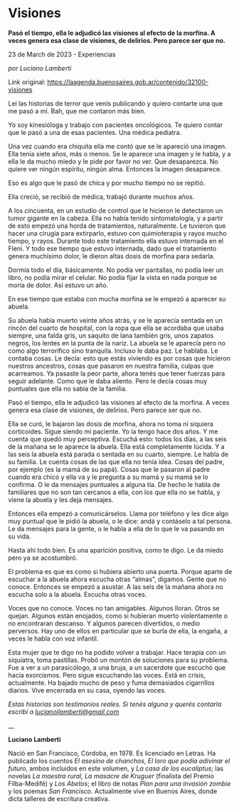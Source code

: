 # Visiones

**Pasó el tiempo, ella le adjudicó las visiones al efecto de la morfina. A veces genera esa clase de visiones, de delirios. Pero parece ser que no.**

23 de March de 2023 - Experiencias

_por Luciano Lamberti_

Link original: https://laagenda.buenosaires.gob.ar/contenido/32100-visiones



Leí las historias de terror que venís publicando y quiero contarte una que me pasó a mí. Bah, que me contaron más bien.




Yo soy kinesióloga y trabajo con pacientes oncológicos. Te quiero contar que le pasó a una de esas pacientes. Una médica pediatra.




Una vez cuando era chiquita ella me contó que se le apareció una imagen. Ella tenía siete años, más o menos. Se le aparece una imagen y le habla, y a ella le da mucho miedo y le pide por favor no ver. Que desaparezca. No quiere ver ningún espíritu, ningún alma. Entonces la imagen desaparece.




Eso es algo que le pasó de chica y por mucho tiempo no se repitió.




Ella creció, se recibió de médica, trabajó durante muchos años.




A los cincuenta, en un estudio de control que le hicieron le detectaron un tumor gigante en la cabeza. Ella no había tenido sintomatología, y a partir de esto empezó una horda de tratamientos, naturalmente. Le tuvieron que hacer una cirugía para extirparlo, estuvo con quimioterapia y rayos mucho tiempo, y rayos. Durante todo este tratamiento ella estuvo internada en el Fleni. Y todo ese tiempo que estuvo internada, dado que el tratamiento genera muchísimo dolor, le dieron altas dosis de morfina para sedarla.




Dormía todo el día, básicamente. No podía ver pantallas, no podía leer un libro, no podía mirar el celular. No podía fijar la vista en nada porque se moría de dolor. Así estuvo un año.




En ese tiempo que estaba con mucha morfina se le empezó a aparecer su abuela.




Su abuela había muerto veinte años atrás, y se le aparecía sentada en un rincón del cuarto de hospital, con la ropa que ella se acordaba que usaba siempre, una falda gris, un saquito de lana también gris, unos zapatos negros, los lentes en la punta de la nariz. La abuela se le aparecía pero no como algo terrorífico sino tranquila. Incluso le daba paz. Le hablaba. Le contaba cosas. Le decía: esto que estás viviendo es por cosas que hicieron nuestros ancestros, cosas que pasaron en nuestra familia, culpas que acarreamos. Ya pasaste la peor parte, ahora tenés que tener fuerzas para seguir adelante. Como que le daba aliento. Pero le decía cosas muy puntuales que ella no sabía de la familia.




Pasó el tiempo, ella le adjudicó las visiones al efecto de la morfina. A veces genera esa clase de visiones, de delirios. Pero parece ser que no.




Ella se curó, le bajaron las dosis de morfina, ahora no toma ni siquiera corticoides. Sigue siendo mi paciente. Yo la tengo hace dos años. Y me cuenta que quedó muy perceptiva. Escuchá esto: todos los días, a las seis de la mañana se le aparece la abuela. Ella está completamente lúcida. Y a las seis la abuela está parada o sentada en su cuarto, siempre. Le habla de su familia. Le cuenta cosas de las que ella no tenía idea. Cosas del padre, por ejemplo (es la mamá de su papá). Cosas que le pasaron al padre cuando era chico y ella va y le pregunta a su mamá y su mamá se lo confirma. O le da mensajes puntuales a alguna tía. De hecho le habla de familiares que no son tan cercanos a ella, con los que ella no se habla, y viene la abuela y les deja mensajes.




Entonces ella empezó a comunicárselos. Llama por teléfono y les dice algo muy puntual que le pidió la abuela, o le dice: andá y contáselo a tal persona. Le da mensajes para la gente, o le habla a ella de lo que le va pasando en su vida.




Hasta ahí todo bien. Es una aparición positiva, como te digo. Le da miedo pero ya se acostumbró.




El problema es que es como si hubiera abierto una puerta. Porque aparte de escuchar a la abuela ahora escucha otras “almas”, digamos. Gente que no conoce. Entonces se empezó a asustar. A las seis de la mañana ahora no escucha solo a la abuela. Escucha otras voces.




Voces que no conoce. Voces no tan amigables. Algunos lloran. Otros se quejan. Algunos están enojados, como si hubieran muerto violentamente o no encontraran descanso. Y algunos parecen divertidos, o medio perversos. Hay uno de ellos en particular que se burla de ella, la engaña, a veces le habla con voz infantil.




Esta mujer que te digo no ha podido volver a trabajar. Hace terapia con un siquiatra, toma pastillas. Probó un montón de soluciones para su problema. Fue a ver a un parasicólogo, a una bruja, a un sacerdote que escuchó que hacía exorcismos. Pero sigue escuchando las voces. Está en crisis, actualmente. Ha bajado mucho de peso y fuma demasiados cigarrillos diarios. Vive encerrada en su casa, oyendo las voces.




*Estas historias son testimonios reales. Si tenés alguna y querés contarla escribí a lucianojlamberti@gmail.com*




\_\_




**Luciano Lamberti**




Nació en San Francisco, Córdoba, en 1978. Es licenciado en Letras. Ha publicado los cuentos *El asesino de chanchos*, *El loro que podía adivinar el futuro*, ambos incluidos en este volumen, y *La casa de los eucaliptus*; las novelas *La maestra rural, La masacre de Kruguer* (finalista del Premio Filba-Medifé) y *Los Abetos*; el libro de notas *Plan para una invasión zombie* y los poemas *San Francisco*. Actualmente vive en Buenos Aires, donde dicta talleres de escritura creativa.



